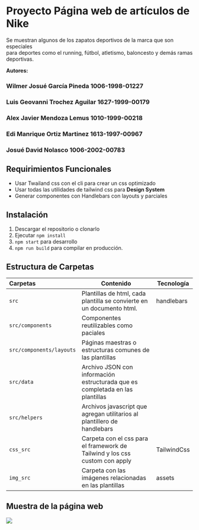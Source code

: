 # Proyecto Página web de artículos de Nike
Se muestran algunos de los zapatos deportivos de la marca que son especiales <br>
para deportes como el running, fútbol, atletismo, baloncesto y demás ramas deportivas.

**Autores:**
<h3 align="left" fontSize=30px> <strong>Wilmer Josué García Pineda 1006-1998-01227</strong> </h3>
<h3 align="left"> <strong>Luis Geovanni Trochez Aguilar 1627-1999-00179</strong> </h3>
<h3 align="left"> <strong>Alex Javier Mendoza Lemus 1010-1999-00218</strong> </h3>
<h3 align="left"> <strong>Edi Manrique Ortiz Martinez 1613-1997-00967</strong> </h3>
<h3 align="left"> <strong>Josué David Nolasco 1006-2002-00783</strong> </h3>

## Requirimientos Funcionales
* Usar Twailand css con el cli para crear un css optimizado
* Usar todas las utilidades de tailwind css para **Design System**
* Generar componentes con Handlebars con layouts y parciales

## Instalación
  1. Descargar el repositorio o clonarlo
  2. Ejecutar ```npm install```
  3. ```npm start``` para desarrollo
  4. ```npm run build``` para compilar en producción.

## Estructura de Carpetas

| Carpetas | Contenido | Tecnología |
|:--|--|--|
| ```src```| Plantillas de html, cada plantilla se convierte en un documento html. | handlebars |
| ```src/components```| Componentes reutilizables como paciales | |
| ```src/components/layouts```| Páginas maestras o estructuras comunes de las plantillas ||
| ```src/data``` | Archivo JSON con información estructurada que es completada en las plantillas| |
| ```src/helpers```| Archivos javascript que agregan utilitarios al plantillero de handlebars | |
|```css_src```| Carpeta con el css para el framework de Tailwind y los css custom con apply | TailwindCss |
|```img_src```| Carpeta con las imágenes relacionadas en las plantillas | assets |

## Muestra de la página web
<img src='https://cdn.discordapp.com/attachments/807823691974180895/813226416497623040/Captura_de_pantalla_246.png'/>